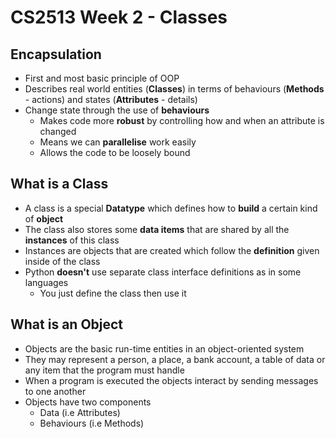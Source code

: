 # CS2513 Week 2 - Classes

## Encapsulation

- First and most basic principle of OOP
- Describes real world entities (**Classes**) in terms of behaviours (**Methods** - actions) and states (**Attributes** - details)
- Change state through the use of **behaviours**
  - Makes code more **robust** by controlling how and when an attribute is changed
  - Means we can **parallelise** work easily
  - Allows the code to be loosely bound

## What is a Class

- A class is a special **Datatype** which defines how to **build** a certain kind of **object**
- The class also stores some **data items** that are shared by all the **instances** of this class
- Instances are objects that are created which follow the **definition** given inside of the class
- Python **doesn't** use separate class interface definitions as in some languages
  - You just define the class then use it

## What is an Object

- Objects are the basic run-time entities in an object-oriented system
- They may represent a person, a place, a bank account, a table of data or any item that the program must handle
- When a program is executed the objects interact by sending messages to one another
- Objects have two components
  - Data (i.e Attributes)
  - Behaviours (i.e Methods)
